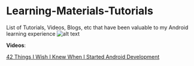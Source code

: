# Learning-Materials-Tutorials
List of Tutorials, Videos, Blogs, etc that have been valuable to my Android learning experience
![alt text](http://imgur.com/PuN9ftr)

**Videos**:

[42 Things I Wish I Knew When I Started Android Development](https://www.youtube.com/watch?v=xwvj3YWe2cw&t=649s)

